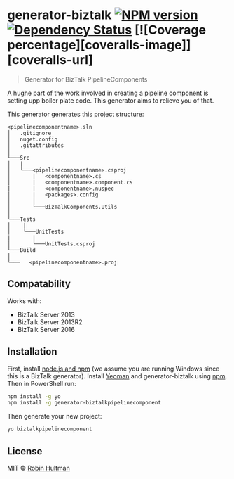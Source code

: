 # generator-biztalk [![NPM version][npm-image]][npm-url] [![Dependency Status][daviddm-image]][daviddm-url] [![Coverage percentage][coveralls-image]][coveralls-url]
> Generator for BizTalk PipelineComponents

A hughe part of the work involved in creating a pipeline component is setting upp boiler plate code. This generator aims to relieve you of that.

This generator generates this project structure:

```
<pipelinecomponentname>.sln
│   .gitignore
│   nuget.config    
│   .gitattributes
│
└───Src
│   |
│   └───<pipelinecomponentname>.csproj
│       |   <componentname>.cs
│       |   <componentname>.component.cs
|       |   <componentname>.nuspec
│       |   <packages>.config
│       │
│       └───BizTalkComponents.Utils
│   
└───Tests
│    |
│    └───UnitTests
|       |
│       └───UnitTests.csproj
└───Build
│   
└───   <pipelinecomponentname>.proj
```

## Compatability
Works with:
- BizTalk Server 2013
- BizTalk Server 2013R2
- BizTalk Server 2016

## Installation

First, install [node.js and npm](https://nodejs.org/en/download/current/) (we assume you are running Windows since this is a BizTalk generator).
Install [Yeoman](http://yeoman.io) and generator-biztalk using [npm](https://www.npmjs.com/). Then in PowerShell run:

```bash
npm install -g yo
npm install -g generator-biztalkpipelinecomponent
```

Then generate your new project:

```bash
yo biztalkpipelinecomponent
```
## License

MIT © [Robin Hultman]()


[npm-image]: https://badge.fury.io/js/generator-biztalkpipelinecomponent.svg
[npm-url]: https://npmjs.org/package/generator-biztalkpipelinecomponent
[travis-image]: https://travis-ci.org/robinhultman/generator-biztalkpipelinecomponent.svg?branch=master
[travis-url]: https://travis-ci.org/robinhultman/generator-biztalkpipelinecomponent
[daviddm-image]: https://david-dm.org/robinhultman/generator-biztalkpipelinecomponent.svg?theme=shields.io
[daviddm-url]: https://david-dm.org/robinhultman/generator-biztalkpipelinecomponent
